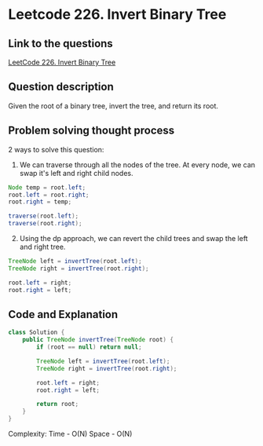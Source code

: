 # Leetcode 226. Invert Binary Tree

## Link to the questions

[LeetCode 226. Invert Binary Tree](https://leetcode.com/problems/invert-binary-tree/description/)

## Question description

Given the root of a binary tree, invert the tree, and return its root.

## Problem solving thought process

2 ways to solve this question:

1. We can traverse through all the nodes of the tree. At every node, we can swap it's left and right child nodes.

```java
Node temp = root.left;
root.left = root.right;
root.right = temp;

traverse(root.left);
traverse(root.right);
```

2. Using the dp approach, we can revert the child trees and swap the left and right tree.

```java
TreeNode left = invertTree(root.left);
TreeNode right = invertTree(root.right);

root.left = right;
root.right = left;
```

## Code and Explanation

```java
class Solution {
    public TreeNode invertTree(TreeNode root) {
        if (root == null) return null;

        TreeNode left = invertTree(root.left);
        TreeNode right = invertTree(root.right);

        root.left = right;
        root.right = left;

        return root;
    }
}
```

Complexity:
Time - O(N)
Space - O(N)
